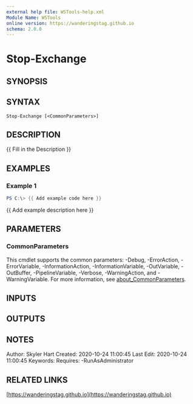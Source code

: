 ```yaml
---
external help file: WSTools-help.xml
Module Name: WSTools
online version: https://wanderingstag.github.io
schema: 2.0.0
---
```


# Stop-Exchange

## SYNOPSIS

## SYNTAX

```
Stop-Exchange [<CommonParameters>]
```

## DESCRIPTION
{{ Fill in the Description }}

## EXAMPLES

### Example 1
```powershell
PS C:\> {{ Add example code here }}
```

{{ Add example description here }}

## PARAMETERS

### CommonParameters
This cmdlet supports the common parameters: -Debug, -ErrorAction, -ErrorVariable, -InformationAction, -InformationVariable, -OutVariable, -OutBuffer, -PipelineVariable, -Verbose, -WarningAction, and -WarningVariable. For more information, see [about_CommonParameters](http://go.microsoft.com/fwlink/?LinkID=113216).

## INPUTS

## OUTPUTS

## NOTES
Author: Skyler Hart
Created: 2020-10-24 11:00:45
Last Edit: 2020-10-24 11:00:45
Keywords:
Requires:
    -RunAsAdministrator

## RELATED LINKS

[https://wanderingstag.github.io](https://wanderingstag.github.io)

